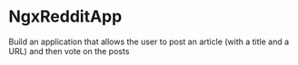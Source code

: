 # NgxRedditApp

Build an application that allows the user to post an article (with a title and a URL) and then vote on the posts
